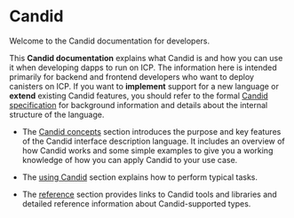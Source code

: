# Candid

Welcome to the Candid documentation for developers.

This **Candid documentation** explains what Candid is and how you can use it when developing dapps to run on ICP. The information here is intended primarily for backend and frontend developers who want to deploy canisters on ICP. If you want to **implement** support for a new language or **extend** existing Candid features, you should refer to the formal [Candid specification](https://github.com/dfinity/candid/blob/master/spec/Candid.md) for background information and details about the internal structure of the language.

-   The [Candid concepts](candid-concepts.md) section introduces the purpose and key features of the Candid interface description language. It includes an overview of how Candid works and some simple examples to give you a working knowledge of how you can apply Candid to your use case.

-   The [using Candid](candid-howto.md) section explains how to perform typical tasks.

-   The [reference](/references/candid-ref.md) section provides links to Candid tools and libraries and detailed reference information about Candid-supported types.
